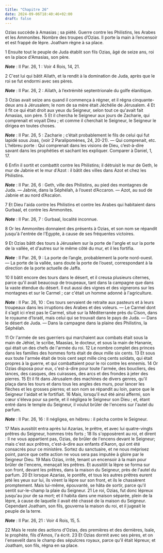 ```yaml
---
title: "Chapitre 26"
date: 2024-09-06T18:40:46+02:00
draft: false
---
```



Ozias succède à Amasias ; sa piété.
Guerre contre les Philistins, les Arabes et les Ammonites.
Nombre des troupes d’Ozias.
Il porte la main à l’encensoir et est frappé de lèpre.
Joatham règne à sa place.


1 Ensuite tout le peuple de Juda établit son fils Ozias, âgé de seize ans, roi en la place d'Amasias, son père.

***Note*** :  II Par. 26, 1 : Voir 4 Rois, 14, 21.

2 C'est lui qui bâtit Aïlath, et la rendit à la domination de Juda, après que le roi se fut endormi avec ses pères.

***Note*** :  II Par. 26, 2 : Aïlath, à l’extrémité septentrionale du golfe élanitique.


3 Ozias avait seize ans quand il commença à régner, et il régna cinquante-deux ans à Jérusalem; le nom de sa mère était Jéchélie de Jérusalem. 4 Et il fit ce qui était droit aux yeux du Seigneur, selon tout ce qu'avait fait Amasias, son père. 5 Et il chercha le Seigneur aux jours de Zacharie, qui comprenait et voyait Dieu ; et comme il cherchait le Seigneur, le Seigneur le dirigea en toutes choses.

***Note*** :  II Par. 26, 5 : Zacharie ; c’était probablement le fils de celui qui fut lapidé sous Joas, (voir 2 Paralipomènes, 24, 20-21). ― Qui comprenait, etc. L’hébreu porte : Qui comprenait dans les visions de Dieu, c’est-à-dire savant dans les prophéties et sachant les expliquer. Comparer à Daniel, 1, 17.


6 Enfin il sortit et combattit contre les Philistins; il détruisit le mur de Geth, le mur de Jabnie et le mur d'Azot : il bâtit des villes dans Azot et chez les Philistins.

***Note*** :  II Par. 26, 6 : Geth, ville des Philistins, au pied des montagnes de Juda. ― Jabnie, dans la Séphélah, à l’ouest d’Accaron. ― Azot, au sud de Jabnie et au nord d’Ascalon.

7 Et Dieu l'aida contre les Philistins et contre les Arabes qui habitaient dans Gurbaal, et contre les Ammonites.

***Note*** :  II Par. 26, 7 : Gurbaal, localité inconnue.

8 Or les Ammonites donnaient des présents à Ozias, et son nom se répandit jusqu'à l'entrée de l'Egypte, à cause de ses fréquentes victoires.


9 Et Ozias bâtit des tours à Jérusalem sur la porte de l'angle et sur la porte de la vallée, et d'autres sur le même côté du mur, et il les fortifia.

***Note*** :  II Par. 26, 9 : La porte de l’angle, probablement la porte nord-ouest. ― La porte de la vallée, sans doute la porte de l’ouest, correspondant à la direction de la porte actuelle de Jaffa.

10 Il bâtit encore des tours dans le désert, et il creusa plusieurs citernes, parce qu'il avait beaucoup de troupeaux, tant dans la campagne que dans la vaste étendue du désert. Il eut aussi des vignes et des vignerons sur les montagnes et sur le Carmel ; car c'était un homme adonné à l'agriculture.

***Note*** :  II Par. 26, 10 : Ces tours servaient de retraite aux pasteurs et à leurs troupeaux dans les irruptions des Arabes et des voleurs. ― Le Carmel dont il s’agit ici n’est pas le Carmel, situé sur la Méditerranée près du Cison, dans le royaume d’Israël, mais celui qui se trouvait dans le pays de Juda. ― Dans le désert de Juda. ― Dans la campagne dans la plaine des Philistins, la Séphélah.


11 Or l'armée de ses guerriers qui marchaient aux combats était sous la main de Jéhiel, le scribe, Maasias, le docteur, et sous la main de Hananie, qui était un des chefs de l'armée du roi. 12 Le nombre complet des princes dans les familles des hommes forts était de deux mille six cents. 13 Et sous eux toute l'armée était de trois cent sept mille cinq cents soldats, qui était propres à la guerre, et qui combattaient pour le roi contre les ennemis. 14 Or Ozias disposa pour eux, c'est-à-dire pour toute l'armée, des boucliers, des lances, des casques, des cuirasses, des arcs et des frondes à jeter des pierres. 15 Et il fit dans Jérusalem des machines de divers genres, qu'il plaça dans les tours et dans tous les angles des murs, pour lancer les flèches et les grosses pierres; et son nom se répandit au loin, parce que le Seigneur l'aidait et le fortifiait. 16 Mais, lorsqu'il eut été ainsi affermi, son cœur s'éleva pour sa perte, et il négligea le Seigneur son Dieu ; et, étant entré dans le temple du Seigneur, il
voulut brûler de l'encens sur l'autel du parfum.

***Note*** :  II Par. 26, 16 : Il négligea, en hébreu : il pécha contre le Seigneur.

17 Mais aussitôt entra après lui Azarias, le prêtre, et avec lui quatre-vingts prêtres du Seigneur, hommes très forts ; 18 Ils s'opposèrent au roi, et dirent : Il ne vous appartient pas, Ozias, de brûler de l'encens devant le Seigneur; mais c'est aux prêtres, c'est-à-dire aux enfants d'Aaron, qui ont été consacrés pour ce ministère. Sortez du sanctuaire, et ne nous méprisez point, parce que cette action ne vous sera pas imputée à gloire par le Seigneur Dieu. 19 Mais Ozias, irrité, tenant un encensoir à la main pour brûler de l'encens, menaçait les prêtres. Et aussitôt la lèpre se forma sur son front, devant les prêtres, dans la maison du Seigneur, près de l'autel du parfum. 20 Et lorsque Azarias, le pontife, et tous les autres prêtres eurent jeté les yeux sur lui, ils virent la lèpre sur son front, et ils le chassèrent promptement. Mais lui-même, épouvanté, se hâta de sortir, parce qu'il sentit sur-le-champ la plaie du Seigneur. 21 Le roi, Ozias, fut donc lépreux jusqu'au jour de sa mort; et il habita dans une
maison séparée, plein de la lèpre, à cause de laquelle il avait été chassé de la maison du Seigneur. Cependant Joatham, son fils, gouverna la maison du roi, et il jugeait le peuple de la terre.

***Note*** :  II Par. 26, 21 : Voir 4 Rois, 15, 5.


22 Mais le reste des actions d'Ozias, des premières et des dernières, Isaïe, le prophète, fils d'Amos, l'a écrit. 23 Et Ozias dormit avec ses pères, et on l'ensevelit dans le champ des sépulcres royaux, parce qu'il était lépreux; et Joatham, son fils, régna en sa place.

